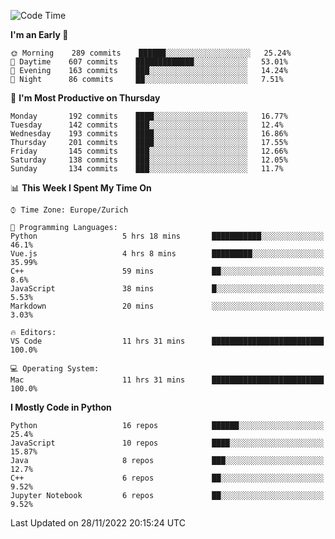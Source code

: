 <!--START_SECTION:waka-->
![Code Time](http://img.shields.io/badge/Code%20Time-2%2C477%20hrs%208%20mins-blue)

**I'm an Early 🐤** 

```text
🌞 Morning    289 commits    ██████░░░░░░░░░░░░░░░░░░░   25.24% 
🌆 Daytime    607 commits    █████████████░░░░░░░░░░░░   53.01% 
🌃 Evening    163 commits    ███░░░░░░░░░░░░░░░░░░░░░░   14.24% 
🌙 Night      86 commits     ██░░░░░░░░░░░░░░░░░░░░░░░   7.51%

```
📅 **I'm Most Productive on Thursday** 

```text
Monday       192 commits    ████░░░░░░░░░░░░░░░░░░░░░   16.77% 
Tuesday      142 commits    ███░░░░░░░░░░░░░░░░░░░░░░   12.4% 
Wednesday    193 commits    ████░░░░░░░░░░░░░░░░░░░░░   16.86% 
Thursday     201 commits    ████░░░░░░░░░░░░░░░░░░░░░   17.55% 
Friday       145 commits    ███░░░░░░░░░░░░░░░░░░░░░░   12.66% 
Saturday     138 commits    ███░░░░░░░░░░░░░░░░░░░░░░   12.05% 
Sunday       134 commits    ███░░░░░░░░░░░░░░░░░░░░░░   11.7%

```


📊 **This Week I Spent My Time On** 

```text
⌚︎ Time Zone: Europe/Zurich

💬 Programming Languages: 
Python                   5 hrs 18 mins       ███████████░░░░░░░░░░░░░░   46.1% 
Vue.js                   4 hrs 8 mins        █████████░░░░░░░░░░░░░░░░   35.99% 
C++                      59 mins             ██░░░░░░░░░░░░░░░░░░░░░░░   8.6% 
JavaScript               38 mins             █░░░░░░░░░░░░░░░░░░░░░░░░   5.53% 
Markdown                 20 mins             ░░░░░░░░░░░░░░░░░░░░░░░░░   3.03%

🔥 Editors: 
VS Code                  11 hrs 31 mins      █████████████████████████   100.0%

💻 Operating System: 
Mac                      11 hrs 31 mins      █████████████████████████   100.0%

```

**I Mostly Code in Python** 

```text
Python                   16 repos            ██████░░░░░░░░░░░░░░░░░░░   25.4% 
JavaScript               10 repos            ████░░░░░░░░░░░░░░░░░░░░░   15.87% 
Java                     8 repos             ███░░░░░░░░░░░░░░░░░░░░░░   12.7% 
C++                      6 repos             ██░░░░░░░░░░░░░░░░░░░░░░░   9.52% 
Jupyter Notebook         6 repos             ██░░░░░░░░░░░░░░░░░░░░░░░   9.52%

```



 Last Updated on 28/11/2022 20:15:24 UTC
<!--END_SECTION:waka-->　　
